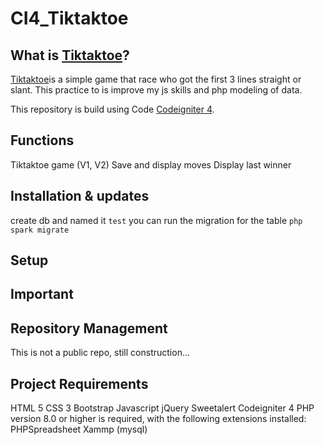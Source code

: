 # CI4_Tiktaktoe

## What is [Tiktaktoe](http://localhost/development/practice/CI4_Learning/CI4_Tiktaktoe/public/)?

[Tiktaktoe](http://localhost/development/practice/CI4_Learning/CI4_Tiktaktoe/public/)is a
simple game that race who got the first 3 lines straight or slant. This practice to is improve my js skills and php modeling of data.

This repository is build using Code
[Codeigniter 4](https://github.com/codeigniter4/CodeIgniter4).


## Functions

Tiktaktoe game (V1, V2)
Save and display moves
Display last winner

## Installation & updates

create db and named it `test`
you can run the migration for the table `php spark migrate`


## Setup


## Important


## Repository Management

This is not a public repo, still construction...


## Project Requirements

HTML 5
CSS 3
Bootstrap
Javascript
jQuery
Sweetalert
Codeigniter 4
PHP version 8.0 or higher is required, with the following extensions installed:
PHPSpreadsheet
Xammp (mysql)

